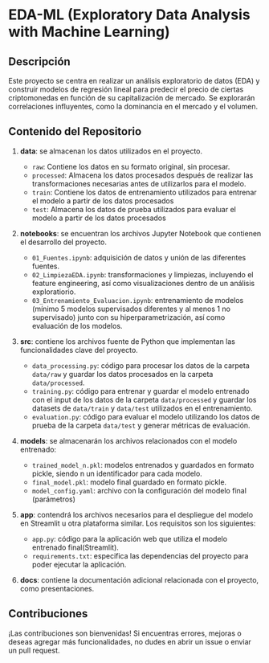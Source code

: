 # EDA-ML (Exploratory Data Analysis with Machine Learning)

## Descripción

Este proyecto se centra en realizar un análisis exploratorio de datos (EDA) y construir modelos de regresión lineal para predecir el precio de ciertas criptomonedas en función de su capitalización de mercado. Se explorarán correlaciones influyentes, como la dominancia en el mercado y el volumen.

## Contenido del Repositorio

1. **data**: se almacenan los datos utilizados en el proyecto.
   - `raw`: Contiene los datos en su formato original, sin procesar.
   - `processed`: Almacena los datos procesados después de realizar las transformaciones necesarias antes de utilizarlos para el modelo.
   - `train`: Contiene los datos de entrenamiento utilizados para entrenar el modelo a partir de los datos procesados
   - `test`: Almacena los datos de prueba utilizados para evaluar el modelo a partir de los datos procesados

2. **notebooks**: se encuentran los archivos Jupyter Notebook que contienen el desarrollo del proyecto.
   - `01_Fuentes.ipynb`: adquisición de datos y unión de las diferentes fuentes.
   - `02_LimpiezaEDA.ipynb`: transformaciones y limpiezas, incluyendo el feature engineering, así como visualizaciones dentro de un análisis exploratiorio.
   - `03_Entrenamiento_Evaluacion.ipynb`: entrenamiento de modelos (mínimo 5 modelos supervisados diferentes y al menos 1 no supervisado) junto con su hiperparametrización, así como evaluación de los modelos.
3. **src**: contiene los archivos fuente de Python que implementan las funcionalidades clave del proyecto.
   - `data_processing.py`: código para procesar los datos de la carpeta `data/raw` y guardar los datos procesados en la carpeta `data/processed`.
   - `training.py`: código para entrenar y guardar el modelo entrenado con el input de los datos de la carpeta `data/processed` y guardar los datasets de `data/train` y `data/test` utilizados en el entrenamiento.
   - `evaluation.py`: código para evaluar el modelo utilizando los datos de prueba de la carpeta `data/test` y generar métricas de evaluación.

4. **models**: se almacenarán los archivos relacionados con el modelo entrenado:
   - `trained_model_n.pkl`: modelos entrenados y guardados en formato pickle, siendo n un identificador para cada modelo.
   - `final_model.pkl`: modelo final guardado en formato pickle.
   - `model_config.yaml`: archivo con la configuración del modelo final (parámetros)

5. **app**: contendrá los archivos necesarios para el despliegue del modelo en Streamlit u otra plataforma similar. Los requisitos son los siguientes:

   - `app.py`: código para la aplicación web que utiliza el modelo entrenado final(Streamlit).
   - `requirements.txt`: especifica las dependencias del proyecto para poder ejecutar la aplicación.

5. **docs**: contiene la documentación adicional relacionada con el proyecto, como presentaciones.

## Contribuciones

¡Las contribuciones son bienvenidas! Si encuentras errores, mejoras o deseas agregar más funcionalidades, no dudes en abrir un issue o enviar un pull request.

